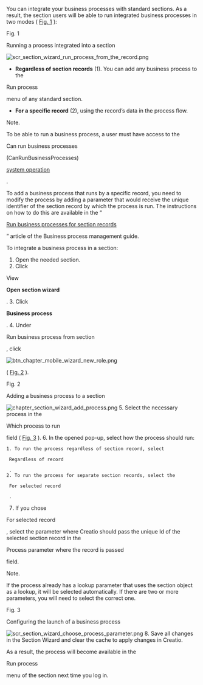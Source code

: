 


 You can integrate your business processes with standard sections. As a result, the section users will be able to run integrated business processes in two modes (
 [Fig. 1](#XREF_23249_278)
 ):
 





 Fig. 1
 

 Running a process integrated into a section
 


![scr_section_wizard_run_process_from_the_record.png](/guides/sites/en/files/documentation/user/en/ui_business_logic_customization/BPMonlineHelp/add_BPMN_process_to_section/scr_section_wizard_run_process_from_the_record.png)



* **Regardless of section records** 
 (1). You can add any business process to the
 
 Run process
 
 menu of any standard section.
* **For a specific record** 
 (2), using the record’s data in the process flow.





 Note.
 
 To be able to run a business process, a user must have access to the
 
 Can run business processes
 
 (CanRunBusinessProcesses)
 
[system operation](https://academy.creatio.com/documents?product=administration&ver=7&id=2000) 

 .
 




 To add a business process that runs by a specific record, you need to modify the process by adding a parameter that would receive the unique identifier of the section record by which the process is run. The instructions on how to do this are available in the “
 
[Run business processes for section records](https://academy.creatio.com/documents?product=BPMS&ver=7&id=7152) 

 ” article of the Business process management guide.
 



 To integrate a business process in a section:
 


1. Open the needed section.
2. Click
 
 View
 
 >
 
**Open section wizard** 

 .
3. Click
 
**Business process** 

 .
4. Under
 
 Run business process from section
 
 , click
 
![btn_chapter_mobile_wizard_new_role.png](/guides/sites/en/files/documentation/user/en/ui_business_logic_customization/BPMonlineHelp/add_BPMN_process_to_section/btn_chapter_mobile_wizard_new_role.png)

 (
 [Fig. 2](#XREF_40697_Fig_430_Adding_a)
 ).
 





 Fig. 2
 

 Adding a business process to a section
 


![chapter_section_wizard_add_process.png](/guides/sites/en/files/documentation/user/en/ui_business_logic_customization/BPMonlineHelp/add_BPMN_process_to_section/chapter_section_wizard_add_process.png)
5. Select the necessary process in the
 
 Which process to run
 
 field (
 [Fig. 3](#XREF_12578_280)
 ).
6. In the opened pop-up, select how the process should run:
 


	1. To run the process regardless of section record, select
	 
	 Regardless of record
	 
	 .
	2. To run the process for separate section records, select the
	 
	 For selected record
	 
	 .
7. If you chose
 
 For selected record
 
 , select the parameter where Creatio should pass the unique Id of the selected section record in the
 
 Process parameter where the record is passed
 
 field.
 





 Note.
 
 If the process already has a lookup parameter that uses the section object as a lookup, it will be selected automatically. If there are two or more parameters, you will need to select the correct one.
 






 Fig. 3
 

 Configuring the launch of a business process
 


![scr_section_wizard_choose_process_parameter.png](/guides/sites/en/files/documentation/user/en/ui_business_logic_customization/BPMonlineHelp/add_BPMN_process_to_section/scr_section_wizard_choose_process_parameter.png)
8. Save all changes in the Section Wizard and clear the cache to apply changes in Creatio.
 



 As a result, the process will become available in the
 
 Run process
 
 menu of the section next time you log in.




